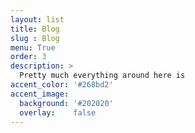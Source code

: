```yaml
---
layout: list
title: Blog
slug : Blog
menu: True
order: 3
description: >
  Pretty much everything around here is 
accent_color: '#268bd2'
accent_image:
  background: '#202020'
  overlay:    false
---
```

